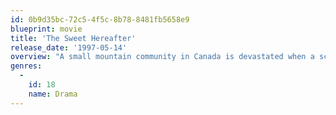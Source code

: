 ```yaml
---
id: 0b9d35bc-72c5-4f5c-8b78-8481fb5658e9
blueprint: movie
title: 'The Sweet Hereafter'
release_date: '1997-05-14'
overview: "A small mountain community in Canada is devastated when a school bus accident leaves more than a dozen of its children dead. A big-city lawyer arrives to help the survivors' and victims' families prepare a class-action suit, but his efforts only seem to push the townspeople further apart. At the same time, one teenage survivor of the accident has to reckon with the loss of innocence brought about by a different kind of damage."
genres:
  -
    id: 18
    name: Drama
---
```

